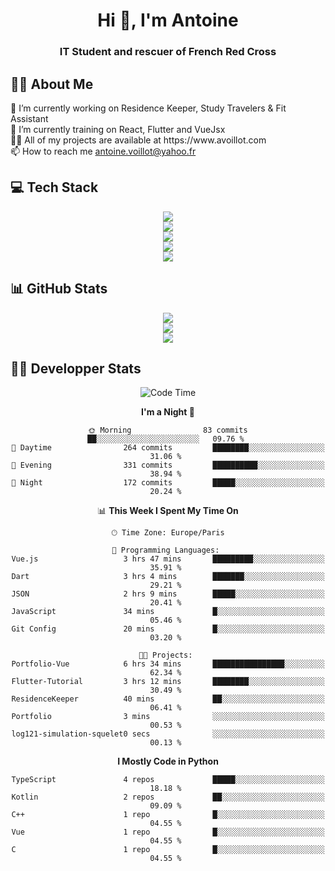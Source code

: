 <h1 align="center" text-decoration="none">Hi 👋, I'm Antoine</h1>
<h3 align="center">IT Student and rescuer of French Red Cross</h3>

  
## 👨‍🎓 About Me
  <div align="left">
🔭 I’m currently working on Residence Keeper, Study Travelers & Fit Assistant</br>
🌱 I’m currently training on React, Flutter and VueJsx</br>
👨‍💻 All of my projects are available at https://www.avoillot.com</br>
📫 How to reach me <a href=mailto:antoine.voillot@yahoo.fr >antoine.voillot@yahoo.fr</a></br>
</div>

## 💻 Tech Stack
<div align="center">
  <img src="https://skillicons.dev/icons?i=react,ts,vue,vite,js,html,css,php,symfony" /></br>
  <img src="https://skillicons.dev/icons?i=c,java,py" /></br>
  <img src="https://skillicons.dev/icons?i=discord,bots" /></br>
<img src="https://skillicons.dev/icons?i=kotlin,flutter" /></br>
  <img src="https://skillicons.dev/icons?i=androidstudio,figma,github,gitlab,postman,vscode" />
</div>

## 📊 GitHub Stats
<div align="center">

![](http://github-profile-summary-cards.vercel.app/api/cards/profile-details?username=Psykoxen&theme=dark)  <br/>
![](https://github-readme-streak-stats.herokuapp.com/?user=Psykoxen&theme=dark&hide_border=false)<br/>
![](https://github-readme-stats.vercel.app/api/top-langs/?username=Psykoxen&theme=dark&hide_border=false&include_all_commits=true&count_private=true&layout=compact)<br/>

</div>

## 👨‍💻 Developper Stats
<div align="center">

<!--START_SECTION:waka-->
![Code Time](http://img.shields.io/badge/Code%20Time-46%20hrs%2035%20mins-blue)

**I'm a Night 🦉** 

```text
🌞 Morning                83 commits          ██░░░░░░░░░░░░░░░░░░░░░░░   09.76 % 
🌆 Daytime                264 commits         ████████░░░░░░░░░░░░░░░░░   31.06 % 
🌃 Evening                331 commits         ██████████░░░░░░░░░░░░░░░   38.94 % 
🌙 Night                  172 commits         █████░░░░░░░░░░░░░░░░░░░░   20.24 % 
```


📊 **This Week I Spent My Time On** 

```text
🕑︎ Time Zone: Europe/Paris

💬 Programming Languages: 
Vue.js                   3 hrs 47 mins       █████████░░░░░░░░░░░░░░░░   35.91 % 
Dart                     3 hrs 4 mins        ███████░░░░░░░░░░░░░░░░░░   29.21 % 
JSON                     2 hrs 9 mins        █████░░░░░░░░░░░░░░░░░░░░   20.41 % 
JavaScript               34 mins             █░░░░░░░░░░░░░░░░░░░░░░░░   05.46 % 
Git Config               20 mins             █░░░░░░░░░░░░░░░░░░░░░░░░   03.20 % 

🐱‍💻 Projects: 
Portfolio-Vue            6 hrs 34 mins       ████████████████░░░░░░░░░   62.34 % 
Flutter-Tutorial         3 hrs 12 mins       ████████░░░░░░░░░░░░░░░░░   30.49 % 
ResidenceKeeper          40 mins             ██░░░░░░░░░░░░░░░░░░░░░░░   06.41 % 
Portfolio                3 mins              ░░░░░░░░░░░░░░░░░░░░░░░░░   00.53 % 
log121-simulation-squelet0 secs              ░░░░░░░░░░░░░░░░░░░░░░░░░   00.13 % 
```

**I Mostly Code in Python** 

```text
TypeScript               4 repos             █████░░░░░░░░░░░░░░░░░░░░   18.18 % 
Kotlin                   2 repos             ██░░░░░░░░░░░░░░░░░░░░░░░   09.09 % 
C++                      1 repo              █░░░░░░░░░░░░░░░░░░░░░░░░   04.55 % 
Vue                      1 repo              █░░░░░░░░░░░░░░░░░░░░░░░░   04.55 % 
C                        1 repo              █░░░░░░░░░░░░░░░░░░░░░░░░   04.55 % 
```




<!--END_SECTION:waka-->

</div>
